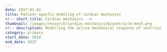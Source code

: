 ```yaml
---
date: 2017-01-02
title: Patient-specfic modeling of cardiac mechanics
<!-- short_title: Cardiac mechanics -->
thumbnail: /images/research/cardiac-mechanics/biventricle-mesh.png
<!-- description: Modelling the active mechanical response of ventricular myocardium. -->
category: primary
start_date: 2014
end_date: 2017
---
```



